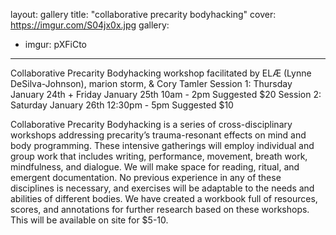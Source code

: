 layout: gallery
title: "collaborative precarity bodyhacking"
cover: https://imgur.com/S04jx0x.jpg
gallery:
  - imgur: pXFiCto
  
---

Collaborative Precarity Bodyhacking workshop
facilitated by ELÆ (Lynne DeSilva-Johnson), marion storm, & Cory Tamler
Session 1: Thursday January 24th + Friday January 25th  10am - 2pm  Suggested $20
Session 2: Saturday January 26th  12:30pm - 5pm  Suggested $10

Collaborative Precarity Bodyhacking is a series of cross-disciplinary workshops 
addressing precarity’s trauma-resonant effects on mind and body programming. 
These intensive gatherings will employ individual and group work that includes 
writing, performance, movement, breath work, mindfulness, and dialogue. 
We will make space for reading, ritual, and emergent documentation. 
No previous experience in any of these disciplines is necessary, and exercises 
will be adaptable to the needs and abilities of different bodies. 
We have created a workbook full of resources, scores, and annotations for 
further research based on these workshops. This will be available on site for $5-10.
